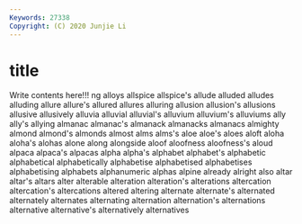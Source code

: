 ```yaml
---
Keywords: 27338
Copyright: (C) 2020 Junjie Li
---
```


# title

Write contents here!!!
ng 
alloys 
allspice 
allspice's 
allude 
alluded 
alludes 
alluding 
allure 
allure's
allured 
allures 
alluring 
allusion 
allusion's 
allusions 
allusive 
allusively 
alluvia 
alluvial
alluvial's 
alluvium 
alluvium's 
alluviums 
ally 
ally's 
allying 
almanac 
almanac's 
almanack
almanacks 
almanacs 
almighty 
almond 
almond's 
almonds 
almost 
alms 
alms's 
aloe
aloe's 
aloes 
aloft 
aloha 
aloha's 
alohas 
alone 
along 
alongside 
aloof
aloofness 
aloofness's 
aloud 
alpaca 
alpaca's 
alpacas 
alpha 
alpha's 
alphabet 
alphabet's
alphabetic 
alphabetical 
alphabetically 
alphabetise 
alphabetised 
alphabetises 
alphabetising 
alphabets 
alphanumeric 
alphas
alpine 
already 
alright 
also 
altar 
altar's 
altars 
alter 
alterable 
alteration
alteration's 
alterations 
altercation 
altercation's 
altercations 
altered 
altering 
alternate 
alternate's 
alternated
alternately 
alternates 
alternating 
alternation 
alternation's 
alternations 
alternative 
alternative's 
alternatively 
alternatives
